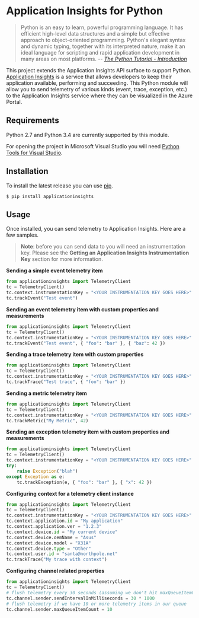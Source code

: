 # Application Insights for Python #

>Python is an easy to learn, powerful programming language. It has efficient high-level data structures and a simple but effective approach to object-oriented programming. Python's elegant syntax and dynamic typing, together with its interpreted nature, make it an ideal language for scripting and rapid application development in many areas on most platforms.
> -- <cite>[The Python Tutorial - Introduction](https://docs.python.org/3/tutorial/)</cite>

This project extends the Application Insights API surface to support Python. [Application Insights](http://azure.microsoft.com/en-us/services/application-insights/) is a service that allows developers to keep their application available, performing and succeeding. This Python module will allow you to send telemetry of various kinds (event, trace, exception, etc.) to the Application Insights service where they can be visualized in the Azure Portal. 


## Requirements ##

Python 2.7 and Python 3.4 are currently supported by this module. 

For opening the project in Microsoft Visual Studio you will need [Python Tools for Visual Studio](http://pytools.codeplex.com/).

## Installation ##

To install the latest release you can use [pip](http://www.pip-installer.org/).

```
$ pip install applicationinsights
```

## Usage ##

Once installed, you can send telemetry to Application Insights. Here are a few samples.

>**Note**: before you can send data to you will need an instrumentation key. Please see the **Getting an Application Insights Instrumentation Key** section for more information.


**Sending a simple event telemetry item**
```python
from applicationinsights import TelemetryClient
tc = TelemetryClient()
tc.context.instrumentationKey = "<YOUR INSTRUMENTATION KEY GOES HERE>"
tc.trackEvent("Test event")
```

**Sending an event telemetry item with custom properties and measurements**
```python
from applicationinsights import TelemetryClient
tc = TelemetryClient()
tc.context.instrumentationKey = "<YOUR INSTRUMENTATION KEY GOES HERE>"
tc.trackEvent("Test event", { "foo": "bar" }, { "baz": 42 })
```

**Sending a trace telemetry item with custom properties**
```python
from applicationinsights import TelemetryClient
tc = TelemetryClient()
tc.context.instrumentationKey = "<YOUR INSTRUMENTATION KEY GOES HERE>"
tc.trackTrace("Test trace", { "foo": "bar" })
```  

**Sending a metric telemetry item**
```python
from applicationinsights import TelemetryClient
tc = TelemetryClient()
tc.context.instrumentationKey = "<YOUR INSTRUMENTATION KEY GOES HERE>"
tc.trackMetric("My Metric", 42)
``` 

**Sending an exception telemetry item with custom properties and measurements**
```python
from applicationinsights import TelemetryClient
tc = TelemetryClient()
tc.context.instrumentationKey = "<YOUR INSTRUMENTATION KEY GOES HERE>"
try:
    raise Exception("blah")
except Exception as e:
    tc.trackException(e, { "foo": "bar" }, { "x": 42 })
```  

**Configuring context for a telemetry client instance**
```python
from applicationinsights import TelemetryClient
tc = TelemetryClient()
tc.context.instrumentationKey = "<YOUR INSTRUMENTATION KEY GOES HERE>"
tc.context.application.id = "My application"
tc.context.application.ver = "1.2.3"
tc.context.device.id = "My current device"
tc.context.device.oemName = "Asus"
tc.context.device.model = "X31A"
tc.context.device.type = "Other"
tc.context.user.id = "santa@northpole.net"
tc.trackTrace("My trace with context")
```  

**Configuring channel related properties**
```python
from applicationinsights import TelemetryClient
tc = TelemetryClient()
# flush telemetry every 30 seconds (assuming we don't hit maxQueueItemCount first)
tc.channel.sender.sendIntervalInMilliseconds = 30 * 1000
# flush telemetry if we have 10 or more telemetry items in our queue
tc.channel.sender.maxQueueItemCount = 10
```



